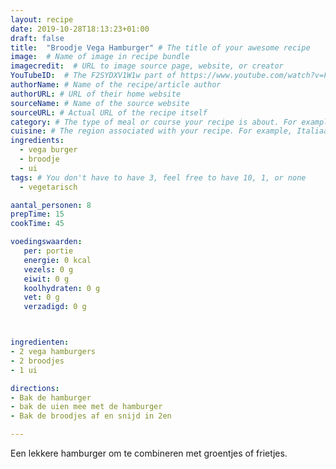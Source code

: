 ```yaml
---
layout: recipe
date: 2019-10-28T18:13:23+01:00
draft: false
title:  "Broodje Vega Hamburger" # The title of your awesome recipe
image:  # Name of image in recipe bundle
imagecredit:  # URL to image source page, website, or creator
YouTubeID:  # The F2SYDXV1W1w part of https://www.youtube.com/watch?v=F2SYDXV1W1w
authorName: # Name of the recipe/article author
authorURL: # URL of their home website
sourceName: # Name of the source website
sourceURL: # Actual URL of the recipe itself
category: # The type of meal or course your recipe is about. For example: "dinner", "entree", or "dessert".
cuisine: # The region associated with your recipe. For example, Italiaans, Mediterraans", or Eigen.
ingredients:
  - vega burger
  - broodje
  - ui
tags: # You don't have to have 3, feel free to have 10, 1, or none
  - vegetarisch

aantal_personen: 8
prepTime: 15
cookTime: 45

voedingswaarden:
   per: portie
   energie: 0 kcal
   vezels: 0 g
   eiwit: 0 g
   koolhydraten: 0 g
   vet: 0 g
   verzadigd: 0 g



ingredienten:
- 2 vega hamburgers
- 2 broodjes
- 1 ui

directions:
- Bak de hamburger
- bak de uien mee met de hamburger
- Bak de broodjes af en snijd in 2en

---
```


Een lekkere hamburger om te combineren met groentjes of frietjes.
